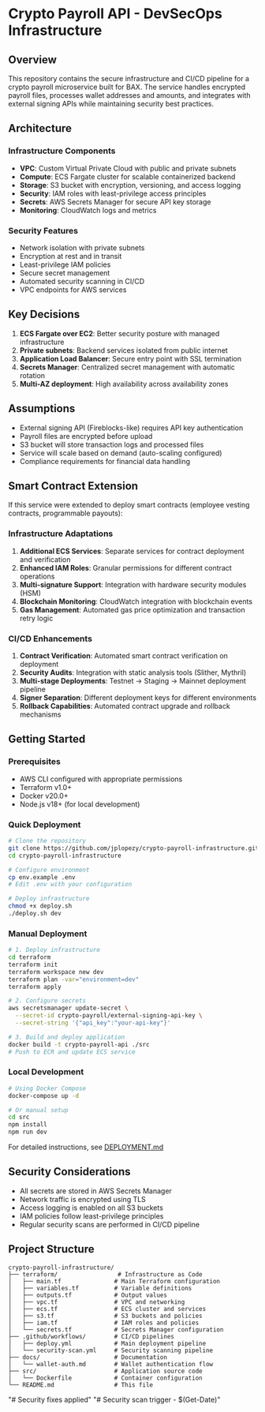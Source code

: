 # Crypto Payroll API - DevSecOps Infrastructure

## Overview

This repository contains the secure infrastructure and CI/CD pipeline for a crypto payroll microservice built for BAX. The service handles encrypted payroll files, processes wallet addresses and amounts, and integrates with external signing APIs while maintaining security best practices.

## Architecture

### Infrastructure Components

- **VPC**: Custom Virtual Private Cloud with public and private subnets
- **Compute**: ECS Fargate cluster for scalable containerized backend
- **Storage**: S3 bucket with encryption, versioning, and access logging
- **Security**: IAM roles with least-privilege access principles
- **Secrets**: AWS Secrets Manager for secure API key storage
- **Monitoring**: CloudWatch logs and metrics

### Security Features

- Network isolation with private subnets
- Encryption at rest and in transit
- Least-privilege IAM policies
- Secure secret management
- Automated security scanning in CI/CD
- VPC endpoints for AWS services

## Key Decisions

1. **ECS Fargate over EC2**: Better security posture with managed infrastructure
2. **Private subnets**: Backend services isolated from public internet
3. **Application Load Balancer**: Secure entry point with SSL termination
4. **Secrets Manager**: Centralized secret management with automatic rotation
5. **Multi-AZ deployment**: High availability across availability zones

## Assumptions

- External signing API (Fireblocks-like) requires API key authentication
- Payroll files are encrypted before upload
- S3 bucket will store transaction logs and processed files
- Service will scale based on demand (auto-scaling configured)
- Compliance requirements for financial data handling

## Smart Contract Extension

If this service were extended to deploy smart contracts (employee vesting contracts, programmable payouts):

### Infrastructure Adaptations

1. **Additional ECS Services**: Separate services for contract deployment and verification
2. **Enhanced IAM Roles**: Granular permissions for different contract operations
3. **Multi-signature Support**: Integration with hardware security modules (HSM)
4. **Blockchain Monitoring**: CloudWatch integration with blockchain events
5. **Gas Management**: Automated gas price optimization and transaction retry logic

### CI/CD Enhancements

1. **Contract Verification**: Automated smart contract verification on deployment
2. **Security Audits**: Integration with static analysis tools (Slither, Mythril)
3. **Multi-stage Deployments**: Testnet → Staging → Mainnet deployment pipeline
4. **Signer Separation**: Different deployment keys for different environments
5. **Rollback Capabilities**: Automated contract upgrade and rollback mechanisms

## Getting Started

### Prerequisites
- AWS CLI configured with appropriate permissions
- Terraform v1.0+
- Docker v20.0+
- Node.js v18+ (for local development)

### Quick Deployment
```bash
# Clone the repository
git clone https://github.com/jplopezy/crypto-payroll-infrastructure.git
cd crypto-payroll-infrastructure

# Configure environment
cp env.example .env
# Edit .env with your configuration

# Deploy infrastructure
chmod +x deploy.sh
./deploy.sh dev
```

### Manual Deployment
```bash
# 1. Deploy infrastructure
cd terraform
terraform init
terraform workspace new dev
terraform plan -var="environment=dev"
terraform apply

# 2. Configure secrets
aws secretsmanager update-secret \
  --secret-id crypto-payroll/external-signing-api-key \
  --secret-string '{"api_key":"your-api-key"}'

# 3. Build and deploy application
docker build -t crypto-payroll-api ./src
# Push to ECR and update ECS service
```

### Local Development
```bash
# Using Docker Compose
docker-compose up -d

# Or manual setup
cd src
npm install
npm run dev
```

For detailed instructions, see [DEPLOYMENT.md](DEPLOYMENT.md)

## Security Considerations

- All secrets are stored in AWS Secrets Manager
- Network traffic is encrypted using TLS
- Access logging is enabled on all S3 buckets
- IAM policies follow least-privilege principles
- Regular security scans are performed in CI/CD pipeline

## Project Structure

```
crypto-payroll-infrastructure/
├── terraform/                 # Infrastructure as Code
│   ├── main.tf               # Main Terraform configuration
│   ├── variables.tf          # Variable definitions
│   ├── outputs.tf            # Output values
│   ├── vpc.tf                # VPC and networking
│   ├── ecs.tf                # ECS cluster and services
│   ├── s3.tf                 # S3 buckets and policies
│   ├── iam.tf                # IAM roles and policies
│   └── secrets.tf            # Secrets Manager configuration
├── .github/workflows/        # CI/CD pipelines
│   ├── deploy.yml            # Main deployment pipeline
│   └── security-scan.yml     # Security scanning pipeline
├── docs/                     # Documentation
│   └── wallet-auth.md        # Wallet authentication flow
├── src/                      # Application source code
│   └── Dockerfile            # Container configuration
└── README.md                 # This file
```
"# Security fixes applied" 
"# Security scan trigger - $(Get-Date)" 
